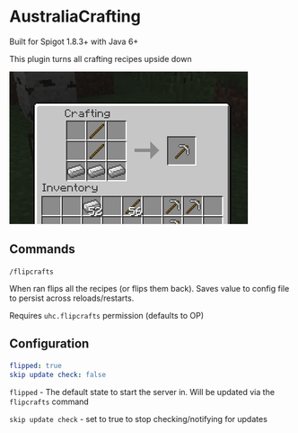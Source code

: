 AustraliaCrafting
=================

Built for Spigot 1.8.3+ with Java 6+

This plugin turns all crafting recipes upside down

![Example](images/example.png)

Commands
--------

`/flipcrafts`

When ran flips all the recipes (or flips them back). Saves value to 
config file to persist across reloads/restarts. 

Requires `uhc.flipcrafts` permission (defaults to OP)

Configuration
-------------

```yaml
flipped: true
skip update check: false
```

`flipped` - The default state to start the server in. Will be updated via the 
`flipcrafts` command

`skip update check` - set to true to stop checking/notifying for updates
